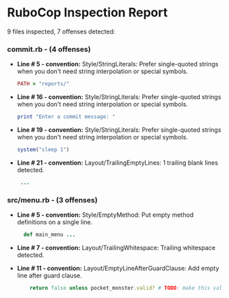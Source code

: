 # RuboCop Inspection Report

9 files inspected, 7 offenses detected:

### commit.rb - (4 offenses)
  * **Line # 5 - convention:** Style/StringLiterals: Prefer single-quoted strings when you don't need string interpolation or special symbols.

    ```rb
    PATH = "reports/"
    ```

  * **Line # 16 - convention:** Style/StringLiterals: Prefer single-quoted strings when you don't need string interpolation or special symbols.

    ```rb
    print "Enter a commit message: "
    ```

  * **Line # 19 - convention:** Style/StringLiterals: Prefer single-quoted strings when you don't need string interpolation or special symbols.

    ```rb
    system("sleep 1")
    ```

  * **Line # 21 - convention:** Layout/TrailingEmptyLines: 1 trailing blank lines detected.

    ```rb
     ...
    ```

### src/menu.rb - (3 offenses)
  * **Line # 5 - convention:** Style/EmptyMethod: Put empty method definitions on a single line.

    ```rb
      def main_menu ...
    ```

  * **Line # 7 - convention:** Layout/TrailingWhitespace: Trailing whitespace detected.

  * **Line # 11 - convention:** Layout/EmptyLineAfterGuardClause: Add empty line after guard clause.

    ```rb
        return false unless pocket_monster.valid? # TODO: make this valid? meth
    ```

